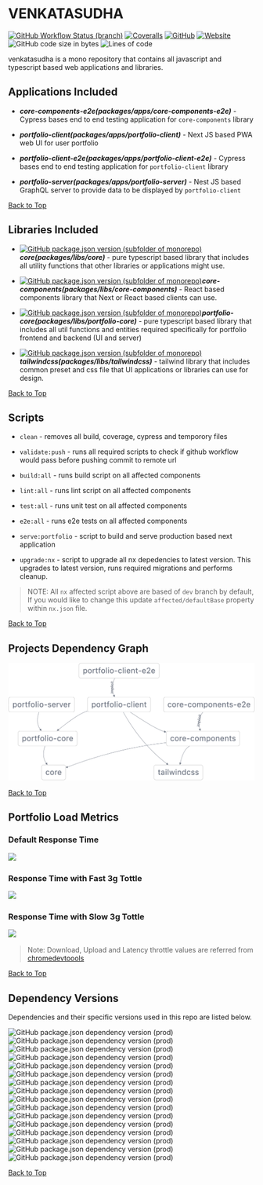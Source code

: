 # VENKATASUDHA

<!-- Dashboard Shields -->

[![GitHub Workflow Status (branch)][dev-workflow-shield]][dev-workflow-url]
[![Coveralls][coveralls-shield]][coveralls-url]
[![GitHub][license-shield]][license-url]
[![Website][portfolio-shield]][portfolio-url]
![GitHub code size in bytes][codesize-shield]
![Lines of code][codelines-shield]

venkatasudha is a mono repository that contains all javascript and typescript based web applications and libraries.

## Applications Included

- **_core-components-e2e(packages/apps/core-components-e2e)_** - Cypress bases end to end testing application for `core-components` library

- **_portfolio-client(packages/apps/portfolio-client)_** - Next JS based PWA web UI for user portfolio

- **_portfolio-client-e2e(packages/apps/portfolio-client-e2e)_** - Cypress bases end to end testing application for `portfolio-client` library

- **_portfolio-server(packages/apps/portfolio-server)_** - Nest JS based GraphQL server to provide data to be displayed by `portfolio-client`

[Back to Top](#venkatasudha)

## Libraries Included

- [![GitHub package.json version (subfolder of monorepo)][core-shield]][core-url] **_core(packages/libs/core)_** - pure typescript based library that includes all utility functions that other libraries or applications might use.
- [![GitHub package.json version (subfolder of monorepo)][corecomponents-shield]][corecomponents-url]**_core-components(packages/libs/core-components)_** - React based components library that Next or React based clients can use.

- [![GitHub package.json version (subfolder of monorepo)][portfoliocore-shield]][portfoliocore-url]**_portfolio-core(packages/libs/portfolio-core)_** - pure typescript based library that includes all util functions and entities required specifically for portfolio frontend and backend (UI and server)

- [![GitHub package.json version (subfolder of monorepo)][tailwindcss-shield]][tailwindcss-url]
  **_tailwindcss(packages/libs/tailwindcss)_** - tailwind library that includes common preset and css file that UI applications or libraries can use for design.

[Back to Top](#venkatasudha)

## Scripts

- `clean` - removes all build, coverage, cypress and temporory files

- `validate:push` - runs all required scripts to check if github workflow would pass before pushing commit to remote url

- `build:all` - runs build script on all affected components

- `lint:all` - runs lint script on all affected components

- `test:all` - runs unit test on all affected components

- `e2e:all` - runs e2e tests on all affected components

- `serve:portfolio` - script to build and serve production based next application

- `upgrade:nx` - script to upgrade all nx depedencies to latest version. This upgrades to latest version, runs required migrations and performs cleanup.

> NOTE: All `nx` affected script above are based of `dev` branch by default, If you would like to change this update `affected/defaultBase` property within `nx.json` file.

[Back to Top](#venkatasudha)

## Projects Dependency Graph

![Projects Dependency Graph](docs/images/projects_graph.png)

[Back to Top](#venkatasudha)

## Portfolio Load Metrics

### Default Response Time

![][portfolio-default-checkly-shield]

### Response Time with Fast 3g Tottle

![][portfolio-fast3g-checkly-shield]

### Response Time with Slow 3g Tottle

![][portfolio-slow3g-checkly-shield]

> Note: Download, Upload and Latency throttle values are referred from [chromedevtoools][throttle-values-url]

[Back to Top](#venkatasudha)

## Dependency Versions

Dependencies and their specific versions used in this repo are listed below.

![GitHub package.json dependency version (prod)][nestjs-common-shield]
![GitHub package.json dependency version (prod)][nestjs-core-shield]
![GitHub package.json dependency version (prod)][nestjs-platform-express-shield]
![GitHub package.json dependency version (prod)][classnames-shield]
![GitHub package.json dependency version (prod)][corejs-shield]
![GitHub package.json dependency version (prod)][framer-motion-shield]
![GitHub package.json dependency version (prod)][next-shield]
![GitHub package.json dependency version (prod)][next-pwa-shield]
![GitHub package.json dependency version (prod)][react-shield]
![GitHub package.json dependency version (prod)][react-dom-shield]
![GitHub package.json dependency version (prod)][react-icons-shield]
![GitHub package.json dependency version (prod)][react-router-dom-shield]
![GitHub package.json dependency version (prod)][react-use-shield]
![GitHub package.json dependency version (prod)][reflect-metadata-shield]
![GitHub package.json dependency version (prod)][regenerator-runtime-shield]
![GitHub package.json dependency version (prod)][tslib-shield]

[Back to Top](#venkatasudha)

<!-- MARKDOWN LINKS & IMAGES -->
<!-- https://www.markdownguide.org/basic-syntax/#reference-style-links -->

<!-- Shields Start -->

[dev-workflow-shield]: https://img.shields.io/github/workflow/status/kanakamedala-rajesh/venkatasudha/CI%20Build/dev?style=for-the-badge
[coveralls-shield]: https://img.shields.io/coveralls/github/kanakamedala-rajesh/venkatasudha?style=for-the-badge
[license-shield]: https://img.shields.io/github/license/kanakamedala-rajesh/venkatasudha?style=for-the-badge
[portfolio-shield]: https://img.shields.io/website?down_color=red&down_message=offline&label=Portfolio%20website&logo=portfolio-webite-status&style=for-the-badge&up_color=green&up_message=online&url=https%3A%2F%2Fportfolio.venkatasudha.com%2F
[codesize-shield]: https://img.shields.io/github/languages/code-size/kanakamedala-rajesh/venkatasudha?style=for-the-badge
[codelines-shield]: https://img.shields.io/tokei/lines/github/kanakamedala-rajesh/venkatasudha?style=for-the-badge

<!-- Repository Library Shields -->

[core-shield]: https://img.shields.io/github/package-json/v/kanakamedala-rajesh/venkatasudha?filename=packages%2Flibs%2Fcore%2Fpackage.json&style=flat-square
[corecomponents-shield]: https://img.shields.io/github/package-json/v/kanakamedala-rajesh/venkatasudha?filename=packages%2Flibs%2Fcore-components%2Fpackage.json&style=flat-square
[portfoliocore-shield]: https://img.shields.io/github/package-json/v/kanakamedala-rajesh/venkatasudha?filename=packages%2Flibs%2Fportfolio-core%2Fpackage.json&style=flat-square
[tailwindcss-shield]: https://img.shields.io/github/package-json/v/kanakamedala-rajesh/venkatasudha?filename=packages%2Flibs%2Ftailwindcss%2Fpackage.json&style=flat-square

<!-- Checkly Shields -->

[portfolio-default-checkly-shield]: https://api.checklyhq.com/v1/badges/checks/ed3480f7-bfca-4828-9b07-e3077c401392?style=for-the-badge&theme=default&responseTime=true
[portfolio-fast3g-checkly-shield]: https://api.checklyhq.com/v1/badges/checks/29d7f07b-11c2-4166-bef8-6a1aa654a207?style=for-the-badge&theme=default&responseTime=true
[portfolio-slow3g-checkly-shield]: https://api.checklyhq.com/v1/badges/checks/1152ae13-caf0-4b4c-8cb7-083ebecbaeb9?style=for-the-badge&theme=default&responseTime=true

<!-- Dependency Shields -->

[nestjs-common-shield]: https://img.shields.io/github/package-json/dependency-version/kanakamedala-rajesh/venkatasudha/@nestjs/common
[nestjs-core-shield]: https://img.shields.io/github/package-json/dependency-version/kanakamedala-rajesh/venkatasudha/@nestjs/core
[nestjs-platform-express-shield]: https://img.shields.io/github/package-json/dependency-version/kanakamedala-rajesh/venkatasudha/@nestjs/platform-express
[classnames-shield]: https://img.shields.io/github/package-json/dependency-version/kanakamedala-rajesh/venkatasudha/classnames
[corejs-shield]: https://img.shields.io/github/package-json/dependency-version/kanakamedala-rajesh/venkatasudha/core-js
[framer-motion-shield]: https://img.shields.io/github/package-json/dependency-version/kanakamedala-rajesh/venkatasudha/framer-motion
[next-shield]: https://img.shields.io/github/package-json/dependency-version/kanakamedala-rajesh/venkatasudha/next
[next-pwa-shield]: https://img.shields.io/github/package-json/dependency-version/kanakamedala-rajesh/venkatasudha/next-pwa
[react-shield]: https://img.shields.io/github/package-json/dependency-version/kanakamedala-rajesh/venkatasudha/react
[react-dom-shield]: https://img.shields.io/github/package-json/dependency-version/kanakamedala-rajesh/venkatasudha/react-dom
[react-icons-shield]: https://img.shields.io/github/package-json/dependency-version/kanakamedala-rajesh/venkatasudha/react-icons
[react-router-dom-shield]: https://img.shields.io/github/package-json/dependency-version/kanakamedala-rajesh/venkatasudha/react-router-dom
[react-use-shield]: https://img.shields.io/github/package-json/dependency-version/kanakamedala-rajesh/venkatasudha/react-use
[reflect-metadata-shield]: https://img.shields.io/github/package-json/dependency-version/kanakamedala-rajesh/venkatasudha/reflect-metadata
[regenerator-runtime-shield]: https://img.shields.io/github/package-json/dependency-version/kanakamedala-rajesh/venkatasudha/regenerator-runtime
[tslib-shield]: https://img.shields.io/github/package-json/dependency-version/kanakamedala-rajesh/venkatasudha/tslib

<!-- Shields End -->

<!-- URLs Start -->

[dev-workflow-url]: https://github.com/kanakamedala-rajesh/venkatasudha/actions/workflows/dev_build.yml
[coveralls-url]: https://coveralls.io/github/kanakamedala-rajesh/venkatasudha
[license-url]: https://github.com/kanakamedala-rajesh/venkatasudha/blob/dev/LICENSE
[portfolio-url]: https://portfolio.venkatasudha.com

<!-- Repository Libraries URL's -->

[core-url]: https://github.com/kanakamedala-rajesh/venkatasudha/tree/dev/packages/libs/core
[corecomponents-url]: https://github.com/kanakamedala-rajesh/venkatasudha/tree/dev/packages/libs/core-components
[portfoliocore-url]: https://github.com/kanakamedala-rajesh/venkatasudha/tree/dev/packages/libs/portfolio-core
[tailwindcss-url]: https://github.com/kanakamedala-rajesh/venkatasudha/tree/dev/packages/libs/tailwindcss

<!-- Other URLs -->

[throttle-values-url]: https://github.com/ChromeDevTools/devtools-frontend/blob/80c102878fd97a7a696572054007d40560dcdd21/front_end/sdk/NetworkManager.js#L252-L274

<!-- URLs End -->

<!-- Images Start -->

<!-- Images End -->
